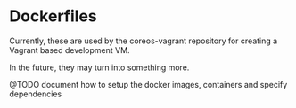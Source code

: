 Dockerfiles
===========
Currently, these are used by the coreos-vagrant repository for creating a Vagrant based development VM.

In the future, they may turn into something more.

@TODO document how to setup the docker images, containers and specify dependencies
